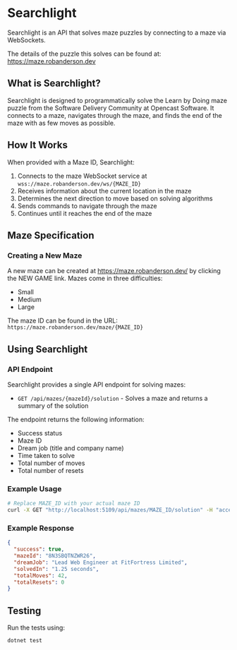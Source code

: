 # Searchlight

Searchlight is an API that solves maze puzzles by connecting to a maze via WebSockets.

The details of the puzzle this solves can be found at: https://maze.robanderson.dev

## What is Searchlight?

Searchlight is designed to programmatically solve the Learn by Doing maze puzzle from the Software Delivery Community at Opencast Software. It connects to a maze, navigates through the maze, and finds the end of the maze with as few moves as possible.

## How It Works

When provided with a Maze ID, Searchlight:

1. Connects to the maze WebSocket service at `wss://maze.robanderson.dev/ws/{MAZE_ID}`
2. Receives information about the current location in the maze
3. Determines the next direction to move based on solving algorithms
4. Sends commands to navigate through the maze
5. Continues until it reaches the end of the maze

## Maze Specification

### Creating a New Maze

A new maze can be created at https://maze.robanderson.dev/ by clicking the NEW GAME link. Mazes come in three difficulties:

- Small
- Medium
- Large

The maze ID can be found in the URL: `https://maze.robanderson.dev/maze/{MAZE_ID}`

## Using Searchlight

### API Endpoint

Searchlight provides a single API endpoint for solving mazes:

- `GET /api/mazes/{mazeId}/solution` - Solves a maze and returns a summary of the solution

The endpoint returns the following information:

- Success status
- Maze ID
- Dream job (title and company name)
- Time taken to solve
- Total number of moves
- Total number of resets

### Example Usage

```bash
# Replace MAZE_ID with your actual maze ID
curl -X GET "http://localhost:5109/api/mazes/MAZE_ID/solution" -H "accept: application/json"
```

### Example Response

```json
{
  "success": true,
  "mazeId": "8N3SBQTNZWR26",
  "dreamJob": "Lead Web Engineer at FitFortress Limited",
  "solvedIn": "1.25 seconds",
  "totalMoves": 42,
  "totalResets": 0
}
```

## Testing

Run the tests using:

```bash
dotnet test
```
